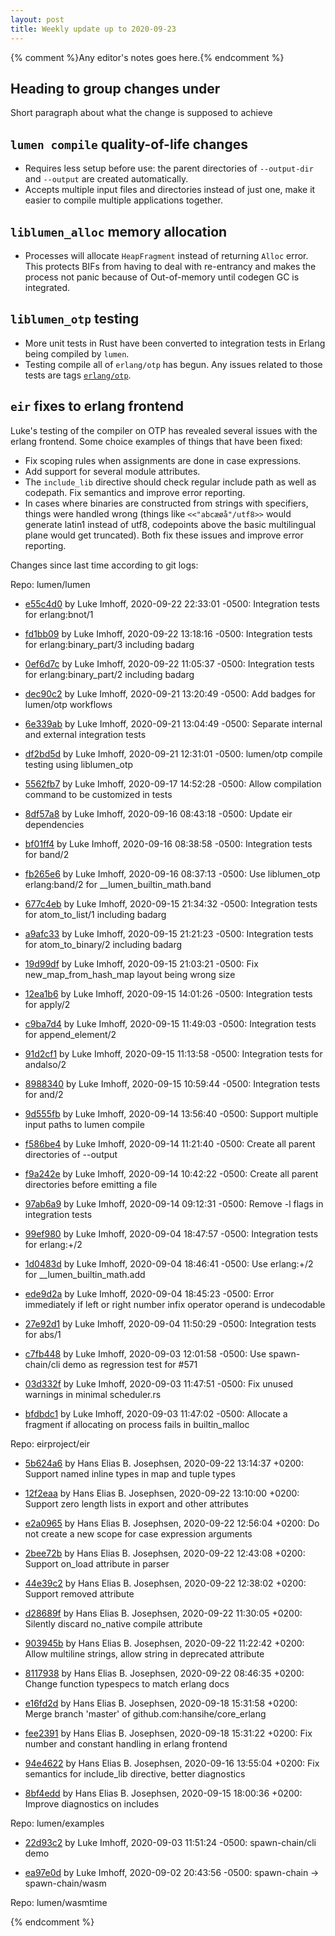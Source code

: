```yaml
---
layout: post
title: Weekly update up to 2020-09-23
---
```



{% comment %}Any editor's notes goes here.{% endcomment %}


## Heading to group changes under

Short paragraph about what the change is supposed to achieve

## `lumen compile` quality-of-life changes
- Requires less setup before use: the parent directories of `--output-dir` and `--output` are created automatically.
- Accepts multiple input files and directories instead of just one, make it easier to compile multiple applications together.

## `liblumen_alloc` memory allocation
- Processes will allocate `HeapFragment` instead of returning `Alloc` error.  This protects BIFs from having to deal with re-entrancy and makes the process not panic because of Out-of-memory until codegen GC is integrated.

## `liblumen_otp` testing
  - More unit tests in Rust have been converted to integration tests in Erlang being compiled by `lumen`.
  - Testing compile all of `erlang/otp` has begun.  Any issues related to those tests are tags [`erlang/otp`](https://github.com/lumen/lumen/issues?q=is%3Aissue+is%3Aopen+label%3Aerlang%2Fotp).
  
## `eir` fixes to erlang frontend
Luke's testing of the compiler on OTP has revealed several issues with the erlang frontend. Some choice examples of things that have been fixed:
  - Fix scoping rules when assignments are done in case expressions.
  - Add support for several module attributes.
  - The `include_lib` directive should check regular include path as well as codepath. Fix semantics and improve error reporting.
  - In cases where binaries are constructed from strings with specifiers, things were handled wrong (things like `<<"abcæøå"/utf8>>` would generate latin1 instead of utf8, codepoints above the basic multilingual plane would get truncated). Both fix these issues and improve error reporting.


Changes since last time according to git logs: 


Repo: lumen/lumen


- [e55c4d0](https://github.com/lumen/lumen/commit/e55c4d0) by Luke Imhoff, 2020-09-22 22:33:01 -0500: Integration tests for erlang:bnot/1

- [fd1bb09](https://github.com/lumen/lumen/commit/fd1bb09) by Luke Imhoff, 2020-09-22 13:18:16 -0500: Integration tests for erlang:binary_part/3 including badarg

- [0ef6d7c](https://github.com/lumen/lumen/commit/0ef6d7c) by Luke Imhoff, 2020-09-22 11:05:37 -0500: Integration tests for erlang:binary_part/2 including badarg

- [dec90c2](https://github.com/lumen/lumen/commit/dec90c2) by Luke Imhoff, 2020-09-21 13:20:49 -0500: Add badges for lumen/otp workflows

- [6e339ab](https://github.com/lumen/lumen/commit/6e339ab) by Luke Imhoff, 2020-09-21 13:04:49 -0500: Separate internal and external integration tests

- [df2bd5d](https://github.com/lumen/lumen/commit/df2bd5d) by Luke Imhoff, 2020-09-21 12:31:01 -0500: lumen/otp compile testing using liblumen_otp

- [5562fb7](https://github.com/lumen/lumen/commit/5562fb7) by Luke Imhoff, 2020-09-17 14:52:28 -0500: Allow compilation command to be customized in tests

- [8df57a8](https://github.com/lumen/lumen/commit/8df57a8) by Luke Imhoff, 2020-09-16 08:43:18 -0500: Update eir dependencies

- [bf01ff4](https://github.com/lumen/lumen/commit/bf01ff4) by Luke Imhoff, 2020-09-16 08:38:58 -0500: Integration tests for band/2

- [fb265e6](https://github.com/lumen/lumen/commit/fb265e6) by Luke Imhoff, 2020-09-16 08:37:13 -0500: Use liblumen_otp erlang:band/2 for __lumen_builtin_math.band

- [677c4eb](https://github.com/lumen/lumen/commit/677c4eb) by Luke Imhoff, 2020-09-15 21:34:32 -0500: Integration tests for atom_to_list/1 including badarg

- [a9afc33](https://github.com/lumen/lumen/commit/a9afc33) by Luke Imhoff, 2020-09-15 21:21:23 -0500: Integration tests for atom_to_binary/2 including badarg

- [19d99df](https://github.com/lumen/lumen/commit/19d99df) by Luke Imhoff, 2020-09-15 21:03:21 -0500: Fix new_map_from_hash_map layout being wrong size

- [12ea1b6](https://github.com/lumen/lumen/commit/12ea1b6) by Luke Imhoff, 2020-09-15 14:01:26 -0500: Integration tests for apply/2

- [c9ba7d4](https://github.com/lumen/lumen/commit/c9ba7d4) by Luke Imhoff, 2020-09-15 11:49:03 -0500: Integration tests for append_element/2

- [91d2cf1](https://github.com/lumen/lumen/commit/91d2cf1) by Luke Imhoff, 2020-09-15 11:13:58 -0500: Integration tests for andalso/2

- [8988340](https://github.com/lumen/lumen/commit/8988340) by Luke Imhoff, 2020-09-15 10:59:44 -0500: Integration tests for and/2

- [9d555fb](https://github.com/lumen/lumen/commit/9d555fb) by Luke Imhoff, 2020-09-14 13:56:40 -0500: Support multiple input paths to lumen compile

- [f586be4](https://github.com/lumen/lumen/commit/f586be4) by Luke Imhoff, 2020-09-14 11:21:40 -0500: Create all parent directories of --output

- [f9a242e](https://github.com/lumen/lumen/commit/f9a242e) by Luke Imhoff, 2020-09-14 10:42:22 -0500: Create all parent directories before emitting a file

- [97ab6a9](https://github.com/lumen/lumen/commit/97ab6a9) by Luke Imhoff, 2020-09-14 09:12:31 -0500: Remove -l flags in integration tests

- [99ef980](https://github.com/lumen/lumen/commit/99ef980) by Luke Imhoff, 2020-09-04 18:47:57 -0500: Integration tests for erlang:+/2

- [1d0483d](https://github.com/lumen/lumen/commit/1d0483d) by Luke Imhoff, 2020-09-04 18:46:41 -0500: Use erlang:+/2 for __lumen_builtin_math.add

- [ede9d2a](https://github.com/lumen/lumen/commit/ede9d2a) by Luke Imhoff, 2020-09-04 18:45:23 -0500: Error immediately if left or right number infix operator operand is undecodable

- [27e92d1](https://github.com/lumen/lumen/commit/27e92d1) by Luke Imhoff, 2020-09-04 11:50:29 -0500: Integration tests for abs/1

- [c7fb448](https://github.com/lumen/lumen/commit/c7fb448) by Luke Imhoff, 2020-09-03 12:01:58 -0500: Use spawn-chain/cli demo as regression test for #571

- [03d332f](https://github.com/lumen/lumen/commit/03d332f) by Luke Imhoff, 2020-09-03 11:47:51 -0500: Fix unused warnings in minimal scheduler.rs

- [bfdbdc1](https://github.com/lumen/lumen/commit/bfdbdc1) by Luke Imhoff, 2020-09-03 11:47:02 -0500: Allocate a fragment if allocating on process fails in builtin_malloc


Repo: eirproject/eir


- [5b624a6](https://github.com/eirproject/eir/commit/5b624a6) by Hans Elias B. Josephsen, 2020-09-22 13:14:37 +0200: Support named inline types in map and tuple types

- [12f2eaa](https://github.com/eirproject/eir/commit/12f2eaa) by Hans Elias B. Josephsen, 2020-09-22 13:10:00 +0200: Support zero length lists in export and other attributes

- [e2a0965](https://github.com/eirproject/eir/commit/e2a0965) by Hans Elias B. Josephsen, 2020-09-22 12:56:04 +0200: Do not create a new scope for case expression arguments

- [2bee72b](https://github.com/eirproject/eir/commit/2bee72b) by Hans Elias B. Josephsen, 2020-09-22 12:43:08 +0200: Support on_load attribute in parser

- [44e39c2](https://github.com/eirproject/eir/commit/44e39c2) by Hans Elias B. Josephsen, 2020-09-22 12:38:02 +0200: Support removed attribute

- [d28689f](https://github.com/eirproject/eir/commit/d28689f) by Hans Elias B. Josephsen, 2020-09-22 11:30:05 +0200: Silently discard no_native compile attribute

- [903945b](https://github.com/eirproject/eir/commit/903945b) by Hans Elias B. Josephsen, 2020-09-22 11:22:42 +0200: Allow multiline strings, allow string in deprecated attribute

- [8117938](https://github.com/eirproject/eir/commit/8117938) by Hans Elias B. Josephsen, 2020-09-22 08:46:35 +0200: Change function typespecs to match erlang docs

- [e16fd2d](https://github.com/eirproject/eir/commit/e16fd2d) by Hans Elias B. Josephsen, 2020-09-18 15:31:58 +0200: Merge branch 'master' of github.com:hansihe/core_erlang

- [fee2391](https://github.com/eirproject/eir/commit/fee2391) by Hans Elias B. Josephsen, 2020-09-18 15:31:22 +0200: Fix number and constant handling in erlang frontend

- [94e4622](https://github.com/eirproject/eir/commit/94e4622) by Hans Elias B. Josephsen, 2020-09-16 13:55:04 +0200: Fix semantics for include_lib directive, better diagnostics

- [8bf4edd](https://github.com/eirproject/eir/commit/8bf4edd) by Hans Elias B. Josephsen, 2020-09-15 18:00:36 +0200: Improve diagnostics on includes


Repo: lumen/examples


- [22d93c2](https://github.com/lumen/examples/commit/22d93c2) by Luke Imhoff, 2020-09-03 11:51:24 -0500: spawn-chain/cli demo

- [ea97e0d](https://github.com/lumen/examples/commit/ea97e0d) by Luke Imhoff, 2020-09-02 20:43:56 -0500: spawn-chain -> spawn-chain/wasm


Repo: lumen/wasmtime



{% endcomment %}
